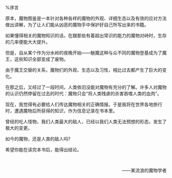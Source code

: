 ﻿
%序言

原本，魔物图鉴是一本针对各种各样的魔物的外观、详细生态以及有效的应对方法做出讲解，为了让人们能从凶恶的魔物手中保护好自己所写出来的书籍。

如果懂得相关的魔物知识的话，在跟那些有着超出常识的能力的魔物对峙时，生存的几率便能大大提升。


但是，自从某个作为分水岭的夜晚开始——魅魔这种与众不同的魔物登基成为了魔王，这些知识全部变成了废物。


由于魔王交替的关系，魔物们的外观、生态以及习性，相比过去都产生了巨大的变化。


在那之后，又经过了一段时间，人类依旧没能对魔物有充分的了解。许多人对魔物的认识仍然停留在过去的时代：魔物只会“将人类残虐的杀害吞噬人类的血肉”。


现在，我觉得有必要给人们传达魔物相关的正确情报。于是我将在世界各地旅行时，遭遇魔物后所获得的知识，作为信息记录在书本里。


曾经的吃人怪物，我们人类最大的敌人，已经以我们人类无法预想的形态，发生了极大的变更。

如今的魔物，还是人类的敌人吗?

希望你能在读完本书后，能得出结论。

<br>

<p align="right">——某流浪的魔物学者</p>